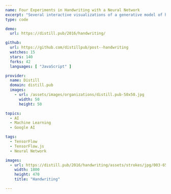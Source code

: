 ```yaml
---
name: Four Experiments in Handwriting with a Neural Network
excerpt: "Several interactive visualizations of a generative model of handwriting. Some are fun, some are serious."
type: code

demo:
  url: https://distill.pub/2016/handwriting/

github:
  url: https://github.com/distillpub/post--handwriting
  watches: 15
  stars: 140
  forks: 42
  languages: [ "JavaScript" ]

provider:
  name: Distill
  domain: distill.pub
  images:
    - url: /assets/images/organizations/distill.pub-50x50.jpg
      width: 50
      height: 50

topics:
  - AI
  - Machine Learning
  - Google AI

tags:
  - TensorFlow
  - TensorFlow.js
  - Neural Network

images:
  - url: https://distill.pub/2016/handwriting/assets/strokes/jpg/003-65-8.jpg
    width: 1800
    height: 470
    title: "Handwriting"

---
```

